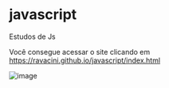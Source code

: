 # javascript
 Estudos de Js

Você consegue acessar o site clicando em https://ravacini.github.io/javascript/index.html

![image](https://user-images.githubusercontent.com/70188295/171879942-bca21cd3-1972-4309-832b-e3b51b928406.png)
